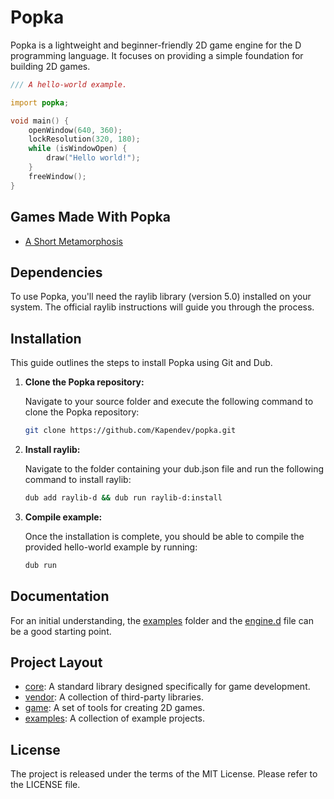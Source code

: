 # Popka

Popka is a lightweight and beginner-friendly 2D game engine for the D programming language.
It focuses on providing a simple foundation for building 2D games.

```d
/// A hello-world example.

import popka;

void main() {
    openWindow(640, 360);
    lockResolution(320, 180);
    while (isWindowOpen) {
        draw("Hello world!");
    }
    freeWindow();
}
```

## Games Made With Popka

* [A Short Metamorphosis](https://kapendev.itch.io/a-short-metamorphosis)

## Dependencies

To use Popka, you'll need the raylib library (version 5.0) installed on your system.
The official raylib instructions will guide you through the process.

## Installation

This guide outlines the steps to install Popka using Git and Dub.

1. **Clone the Popka repository:**

    Navigate to your source folder and execute the following command to clone the Popka repository:

    ```bash
    git clone https://github.com/Kapendev/popka.git
    ```

2. **Install raylib:**

    Navigate to the folder containing your dub.json file and run the following command to install raylib:

    ```bash
    dub add raylib-d && dub run raylib-d:install
    ```

3. **Compile example:**

    Once the installation is complete, you should be able to compile the provided hello-world example by running:

    ```bash
    dub run
    ```

## Documentation

For an initial understanding, the [examples](examples) folder and the [engine.d](game/engine.d) file can be a good starting point.

## Project Layout

* [core](core): A standard library designed specifically for game development. 
* [vendor](vendor): A collection of third-party libraries.
* [game](game): A set of tools for creating 2D games.
* [examples](examples): A collection of example projects.

## License

The project is released under the terms of the MIT License.
Please refer to the LICENSE file.
